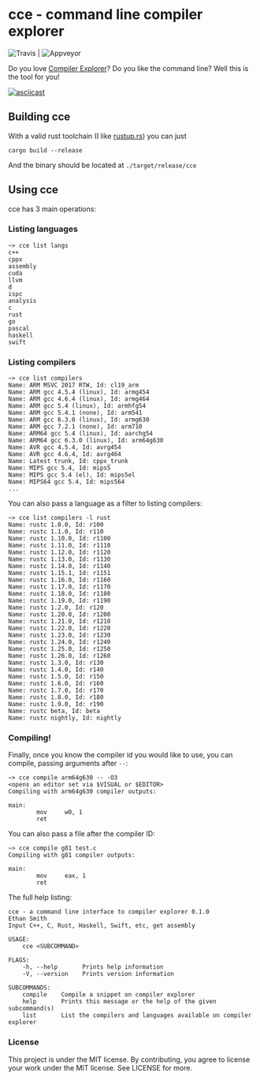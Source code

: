 # cce - command line compiler explorer

![Travis](https://img.shields.io/travis/ethanhs/cce.svg?style=flat-square) | ![Appveyor](https://img.shields.io/appveyor/ci/ethanhs/cce.svg?style=flat-square)

Do you love [Compiler Explorer](https://godbolt.org/)? Do you like the command line? Well this is the tool for you!

[![asciicast](https://asciinema.org/a/BZYVuPEebsbaUz3y0bpYZoudn.png)](https://asciinema.org/a/BZYVuPEebsbaUz3y0bpYZoudn)

## Building cce

With a valid rust toolchain (I like [rustup.rs](https://rustup.rs/)) you can just
```
cargo build --release
```

And the binary should be located at `./target/release/cce`

## Using cce

cce has 3 main operations:

### Listing languages

```
~> cce list langs
c++
cppx
assembly
cuda
llvm
d
ispc
analysis
c
rust
go
pascal
haskell
swift
```

### Listing compilers

```
~> cce list compilers
Name: ARM MSVC 2017 RTW, Id: cl19_arm
Name: ARM gcc 4.5.4 (linux), Id: armg454
Name: ARM gcc 4.6.4 (linux), Id: armg464
Name: ARM gcc 5.4 (linux), Id: armhfg54
Name: ARM gcc 5.4.1 (none), Id: arm541
Name: ARM gcc 6.3.0 (linux), Id: armg630
Name: ARM gcc 7.2.1 (none), Id: arm710
Name: ARM64 gcc 5.4 (linux), Id: aarchg54
Name: ARM64 gcc 6.3.0 (linux), Id: arm64g630
Name: AVR gcc 4.5.4, Id: avrg454
Name: AVR gcc 4.6.4, Id: avrg464
Name: Latest trunk, Id: cppx_trunk
Name: MIPS gcc 5.4, Id: mips5
Name: MIPS gcc 5.4 (el), Id: mips5el
Name: MIPS64 gcc 5.4, Id: mips564
...
```

You can also pass a language as a filter to listing compilers:

```
~> cce list compilers -l rust
Name: rustc 1.0.0, Id: r100
Name: rustc 1.1.0, Id: r110
Name: rustc 1.10.0, Id: r1100
Name: rustc 1.11.0, Id: r1110
Name: rustc 1.12.0, Id: r1120
Name: rustc 1.13.0, Id: r1130
Name: rustc 1.14.0, Id: r1140
Name: rustc 1.15.1, Id: r1151
Name: rustc 1.16.0, Id: r1160
Name: rustc 1.17.0, Id: r1170
Name: rustc 1.18.0, Id: r1180
Name: rustc 1.19.0, Id: r1190
Name: rustc 1.2.0, Id: r120
Name: rustc 1.20.0, Id: r1200
Name: rustc 1.21.0, Id: r1210
Name: rustc 1.22.0, Id: r1220
Name: rustc 1.23.0, Id: r1230
Name: rustc 1.24.0, Id: r1240
Name: rustc 1.25.0, Id: r1250
Name: rustc 1.26.0, Id: r1260
Name: rustc 1.3.0, Id: r130
Name: rustc 1.4.0, Id: r140
Name: rustc 1.5.0, Id: r150
Name: rustc 1.6.0, Id: r160
Name: rustc 1.7.0, Id: r170
Name: rustc 1.8.0, Id: r180
Name: rustc 1.9.0, Id: r190
Name: rustc beta, Id: beta
Name: rustc nightly, Id: nightly
```

### Compiling!

Finally, once you know the compiler id you would like to use, you can compile, passing arguments after `--`:

```
~> cce compile arm64g630 -- -O3
<opens an editor set via $VISUAL or $EDITOR>
Compiling with arm64g630 compiler outputs:

main:
        mov     w0, 1
        ret
```

You can also pass a file after the compiler ID:

```
~> cce compile g81 test.c
Compiling with g81 compiler outputs:

main:
        mov     eax, 1
        ret
```

The full help listing:

```
cce - a command line interface to compiler explorer 0.1.0
Ethan Smith
Input C++, C, Rust, Haskell, Swift, etc, get assembly

USAGE:
    cce <SUBCOMMAND>

FLAGS:
    -h, --help       Prints help information
    -V, --version    Prints version information

SUBCOMMANDS:
    compile    Compile a snippet on compiler explorer
    help       Prints this message or the help of the given subcommand(s)
    list       List the compilers and languages available on compiler explorer
```

### License

This project is under the MIT license. By contributing, you agree to license your
work under the MIT license. See LICENSE for more.